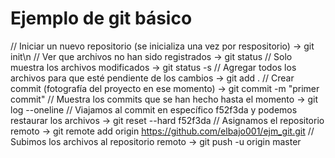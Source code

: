 # Ejemplo de git básico 

// Iniciar un nuevo repositorio (se inicializa una vez por respositorio)
-> git init\n
// Ver que archivos no han sido registrados
-> git status
// Solo muestra los archivos modificados
-> git status -s
// Agregar todos los archivos para que esté pendiente de los cambios
-> git add .
// Crear commit (fotografía del proyecto en ese momento)
-> git commit -m "primer commit"
// Muestra los commits que se han hecho hasta el momento 
-> git log --oneline
// Viajamos al commit en específico f52f3da y podemos restaurar los archivos
-> git reset --hard f52f3da
// Asignamos el repositorio remoto
-> git remote add origin https://github.com/elbajo001/ejm_git.git
// Subimos los archivos al repositorio remoto
-> git push -u origin master
